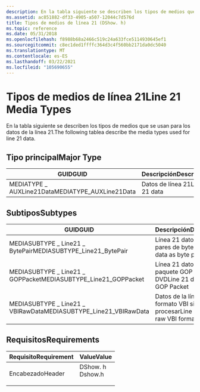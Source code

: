 ```yaml
---
description: En la tabla siguiente se describen los tipos de medios que se usan para los datos de la línea 21.
ms.assetid: ac851882-df33-4905-a507-12044c7d576d
title: Tipos de medios de línea 21 (DShow. h)
ms.topic: reference
ms.date: 05/31/2018
ms.openlocfilehash: f8988b68a2466c519c24a633fce5114930645ef1
ms.sourcegitcommit: c8ec1ded1ffffc364d3c4f560bb2171da0dc5040
ms.translationtype: MT
ms.contentlocale: es-ES
ms.lasthandoff: 03/22/2021
ms.locfileid: "105690655"
---
```

# <a name="line-21-media-types"></a><span data-ttu-id="62e89-103">Tipos de medios de línea 21</span><span class="sxs-lookup"><span data-stu-id="62e89-103">Line 21 Media Types</span></span>

<span data-ttu-id="62e89-104">En la tabla siguiente se describen los tipos de medios que se usan para los datos de la línea 21.</span><span class="sxs-lookup"><span data-stu-id="62e89-104">The following tablea describe the media types used for line 21 data.</span></span>

## <a name="major-type"></a><span data-ttu-id="62e89-105">Tipo principal</span><span class="sxs-lookup"><span data-stu-id="62e89-105">Major Type</span></span>



| <span data-ttu-id="62e89-106">GUID</span><span class="sxs-lookup"><span data-stu-id="62e89-106">GUID</span></span>                     | <span data-ttu-id="62e89-107">Descripción</span><span class="sxs-lookup"><span data-stu-id="62e89-107">Description</span></span>  |
|--------------------------|--------------|
| <span data-ttu-id="62e89-108">MEDIATYPE \_ AUXLine21Data</span><span class="sxs-lookup"><span data-stu-id="62e89-108">MEDIATYPE\_AUXLine21Data</span></span> | <span data-ttu-id="62e89-109">Datos de línea 21</span><span class="sxs-lookup"><span data-stu-id="62e89-109">Line 21 data</span></span> |



 

## <a name="subtypes"></a><span data-ttu-id="62e89-110">Subtipos</span><span class="sxs-lookup"><span data-stu-id="62e89-110">Subtypes</span></span>



| <span data-ttu-id="62e89-111">GUID</span><span class="sxs-lookup"><span data-stu-id="62e89-111">GUID</span></span>                             | <span data-ttu-id="62e89-112">Descripción</span><span class="sxs-lookup"><span data-stu-id="62e89-112">Description</span></span>                    |
|----------------------------------|--------------------------------|
| <span data-ttu-id="62e89-113">MEDIASUBTYPE \_ Line21 \_ BytePair</span><span class="sxs-lookup"><span data-stu-id="62e89-113">MEDIASUBTYPE\_Line21\_BytePair</span></span>   | <span data-ttu-id="62e89-114">Línea 21 datos como pares de bytes</span><span class="sxs-lookup"><span data-stu-id="62e89-114">Line 21 data as byte pairs</span></span>     |
| <span data-ttu-id="62e89-115">MEDIASUBTYPE \_ Line21 \_ GOPPacket</span><span class="sxs-lookup"><span data-stu-id="62e89-115">MEDIASUBTYPE\_Line21\_GOPPacket</span></span>  | <span data-ttu-id="62e89-116">Línea 21 datos en paquete GOP de DVD</span><span class="sxs-lookup"><span data-stu-id="62e89-116">Line 21 data in DVD GOP Packet</span></span> |
| <span data-ttu-id="62e89-117">MEDIASUBTYPE \_ Line21 \_ VBIRawData</span><span class="sxs-lookup"><span data-stu-id="62e89-117">MEDIASUBTYPE\_Line21\_VBIRawData</span></span> | <span data-ttu-id="62e89-118">Datos de la línea 21 en formato VBI sin procesar</span><span class="sxs-lookup"><span data-stu-id="62e89-118">Line 21 data in raw VBI format</span></span> |



 

## <a name="requirements"></a><span data-ttu-id="62e89-119">Requisitos</span><span class="sxs-lookup"><span data-stu-id="62e89-119">Requirements</span></span>



| <span data-ttu-id="62e89-120">Requisito</span><span class="sxs-lookup"><span data-stu-id="62e89-120">Requirement</span></span> | <span data-ttu-id="62e89-121">Value</span><span class="sxs-lookup"><span data-stu-id="62e89-121">Value</span></span> |
|-------------------|------------------------------------------------------------------------------------|
| <span data-ttu-id="62e89-122">Encabezado</span><span class="sxs-lookup"><span data-stu-id="62e89-122">Header</span></span><br/> | <dl> <span data-ttu-id="62e89-123"><dt>DShow. h</dt></span><span class="sxs-lookup"><span data-stu-id="62e89-123"><dt>Dshow.h</dt></span></span> </dl> |



 

 




